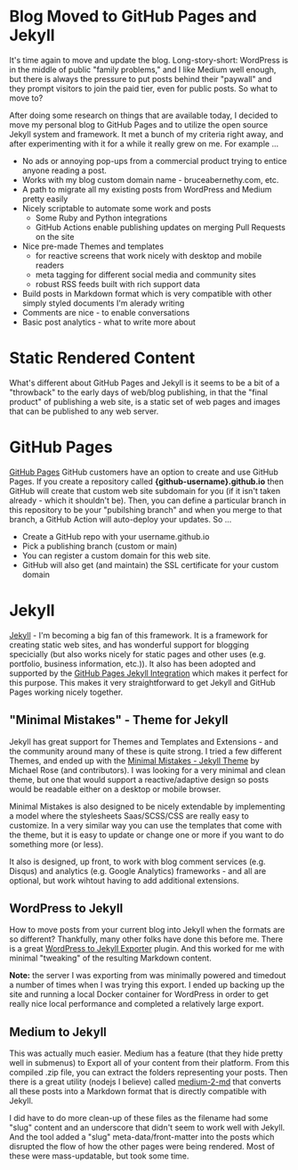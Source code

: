 # Blog Moved to GitHub Pages and Jekyll

It's time again to move and update the blog. Long-story-short: WordPress is in the middle of public "family problems," and I like Medium well enough, but there is always the pressure to put posts behind their "paywall" and they prompt visitors to join the paid tier, even for public posts.  So what to move to?

After doing some research on things that are available today, I decided to move my personal blog to GitHub Pages and to utilize the open source Jekyll system and framework.  It met a bunch of my criteria right away, and after experimenting with it for a while it really grew on me.  For example ...

* No ads or annoying pop-ups from a commercial product trying to entice anyone reading a post.
* Works with my blog custom domain name - bruceabernethy.com, etc.
* A path to migrate all my existing posts from WordPress and Medium pretty easily
* Nicely scriptable to automate some work and posts
    * Some Ruby and Python integrations
    * GitHub Actions enable publishing updates on merging Pull Requests on the site
* Nice pre-made Themes and templates 
    * for reactive screens that work nicely with desktop and mobile readers
    * meta tagging for different social media and community sites
    * robust RSS feeds built with rich support data
* Build posts in Markdown format which is very compatible with other simply styled documents I'm alerady writing
* Comments are nice - to enable conversations
* Basic post analytics - what to write more about 

# Static Rendered Content

What's different about GitHub Pages and Jekyll is it seems to be a bit of a "throwback" to the early days of web/blog publishing, in that the "final product" of publishing a web site, is a static set of web pages and images that can be published to any web server.

# GitHub Pages

[GitHub Pages](https://pages.github.com/) GitHub customers have an option to create and use GitHub Pages.  If you create a repository called **{github-username}.github.io** then GitHub will create that custom web site subdomain for you (if it isn't taken already - which it shouldn't be).  Then, you can define a particular branch in this repository to be your "pubilshing branch" and when you merge to that branch, a GitHub Action will auto-deploy your updates.  So ...

* Create a GitHub repo with your username.github.io
* Pick a publishing branch (custom or main)
* You can register a custom domain for this web site.
* GitHub will also get (and maintain) the SSL certificate for your custom domain

# Jekyll

[Jekyll](https://jekyllrb.com/) - I'm becoming a big fan of this framework.  It is a framework for creating static web sites, and has wonderful support for blogging specicially (but also works nicely for static pages and other uses (e.g. portfolio, business information, etc.)).  It also has been adopted and supported by the [GitHub Pages Jekyll Integration](https://docs.github.com/en/pages/setting-up-a-github-pages-site-with-jekyll) which makes it perfect for this purpose.  This makes it very straightforward to get Jekyll and GitHub Pages working nicely together.

## "Minimal Mistakes" - Theme for Jekyll

Jekyll has great support for Themes and Templates and Extensions - and the community around many of these is quite strong.  I tried a few different Themes, and ended up with the [Minimal Mistakes - Jekyll Theme](https://mmistakes.github.io/minimal-mistakes/) by Michael Rose (and contributors).  I was looking for a very minimal and clean theme, but one that would support a reactive/adaptive design so posts would be readable either on a desktop or mobile browser.

Minimal Mistakes is also designed to be nicely extendable by implementing a model where the stylesheets Saas/SCSS/CSS are really easy to customize.  In a very similar way you can use the templates that come with the theme, but it is easy to update or change one or more if you want to do something more (or less).

It also is designed, up front, to work with blog comment services (e.g. Disqus) and analytics (e.g. Google Analytics) frameworks - and all are optional, but work wihtout having to add additional extensions.

## WordPress to Jekyll

How to move posts from your current blog into Jekyll when the formats are so different?  Thankfully, many other folks have done this before me.  There is a great [WordPress to Jekyll Exporter](https://wordpress.org/plugins/jekyll-exporter/) plugin.  And this worked for me with minimal "tweaking" of the resulting Markdown content.

**Note:** the server I was exporting from was minimally powered and timedout a number of times when I was trying this export.  I ended up backing up the site and running a local Docker container for WordPress in order to get really nice local performance and completed a relatively large export.

## Medium to Jekyll

This was actually much easier.  Medium has a feature (that they hide pretty well in submenus) to Export all of your content from their platform.  From this compiled .zip file, you can extract the folders representing your posts.  Then there is a great utility (nodejs I believe) called [medium-2-md](https://github.com/gautamdhameja/medium-2-md) that converts all these posts into a Markdown format that is directly compatible with Jekyll.

I did have to do more clean-up of these files as the filename had some "slug" content and an underscore that didn't seem to work well with Jekyll.  And the tool added a "slug" meta-data/front-matter into the posts which disrupted the flow of how the other pages were being rendered. Most of these were mass-updatable, but took some time.
